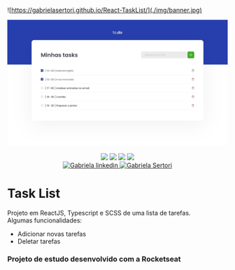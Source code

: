 ![https://gabrielasertori.github.io/React-TaskList/](./img/banner.jpg)

<div align="center">
	<div style="margin-bottom:3%">
		<a href="https://gabrielasertori.github.io/React-TaskList/">
			<img src="./img/banner.jpg" alt="exemple image"/>
		</a>
	</div>
	<div>
		<img src="https://img.shields.io/badge/Javascript-yellow?style=for-the-badge" />
		<img src="https://img.shields.io/badge/ReactJS-deepskyblue?style=for-the-badge" />
		<img src="https://img.shields.io/badge/Typescript-blue?style=for-the-badge" />
		<img src="https://img.shields.io/badge/SCSS-magenta?style=for-the-badge" />
	</div>
	<div>
		<a href="https://www.linkedin.com/in/gabriela-sertori-50b390189/">
			<img alt="Gabriela linkedin" src="https://img.shields.io/badge/-gabisertori-blue?style=for-the-badge&logo=Linkedin&logoColor=white" />
		</a>
		<a href="https://github.com/gabrielasertori">
			<img alt="Gabriela Sertori" src="https://img.shields.io/badge/-gabisertori-blue?style=for-the-badge&logo=github&logoColor=white" />
		</a>
	</div>
</div>

# Task List

Projeto em ReactJS, Typescript e SCSS de uma lista de tarefas.<br>
Algumas funcionalidades:
- Adicionar novas tarefas
- Deletar tarefas

### Projeto de estudo desenvolvido com a Rocketseat
